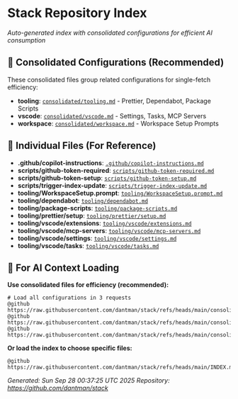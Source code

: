 # Stack Repository Index

*Auto-generated index with consolidated configurations for efficient AI consumption*

## 🚀 Consolidated Configurations (Recommended)

These consolidated files group related configurations for single-fetch efficiency:

- **tooling**: [`consolidated/tooling.md`](https://raw.githubusercontent.com/dantman/stack/refs/heads/main/consolidated/tooling.md) - Prettier, Dependabot, Package Scripts
- **vscode**: [`consolidated/vscode.md`](https://raw.githubusercontent.com/dantman/stack/refs/heads/main/consolidated/vscode.md) - Settings, Tasks, MCP Servers
- **workspace**: [`consolidated/workspace.md`](https://raw.githubusercontent.com/dantman/stack/refs/heads/main/consolidated/workspace.md) - Workspace Setup Prompts

## 📁 Individual Files (For Reference)

- **.github/copilot-instructions**: [`.github/copilot-instructions.md`](https://raw.githubusercontent.com/dantman/stack/refs/heads/main/.github/copilot-instructions.md)
- **scripts/github-token-required**: [`scripts/github-token-required.md`](https://raw.githubusercontent.com/dantman/stack/refs/heads/main/scripts/github-token-required.md)
- **scripts/github-token-setup**: [`scripts/github-token-setup.md`](https://raw.githubusercontent.com/dantman/stack/refs/heads/main/scripts/github-token-setup.md)
- **scripts/trigger-index-update**: [`scripts/trigger-index-update.md`](https://raw.githubusercontent.com/dantman/stack/refs/heads/main/scripts/trigger-index-update.md)
- **tooling/WorkspaceSetup.prompt**: [`tooling/WorkspaceSetup.prompt.md`](https://raw.githubusercontent.com/dantman/stack/refs/heads/main/tooling/WorkspaceSetup.prompt.md)
- **tooling/dependabot**: [`tooling/dependabot.md`](https://raw.githubusercontent.com/dantman/stack/refs/heads/main/tooling/dependabot.md)
- **tooling/package-scripts**: [`tooling/package-scripts.md`](https://raw.githubusercontent.com/dantman/stack/refs/heads/main/tooling/package-scripts.md)
- **tooling/prettier/setup**: [`tooling/prettier/setup.md`](https://raw.githubusercontent.com/dantman/stack/refs/heads/main/tooling/prettier/setup.md)
- **tooling/vscode/extensions**: [`tooling/vscode/extensions.md`](https://raw.githubusercontent.com/dantman/stack/refs/heads/main/tooling/vscode/extensions.md)
- **tooling/vscode/mcp-servers**: [`tooling/vscode/mcp-servers.md`](https://raw.githubusercontent.com/dantman/stack/refs/heads/main/tooling/vscode/mcp-servers.md)
- **tooling/vscode/settings**: [`tooling/vscode/settings.md`](https://raw.githubusercontent.com/dantman/stack/refs/heads/main/tooling/vscode/settings.md)
- **tooling/vscode/tasks**: [`tooling/vscode/tasks.md`](https://raw.githubusercontent.com/dantman/stack/refs/heads/main/tooling/vscode/tasks.md)

## 🤖 For AI Context Loading

**Use consolidated files for efficiency (recommended):**
```
# Load all configurations in 3 requests
@github https://raw.githubusercontent.com/dantman/stack/refs/heads/main/consolidated/tooling.md
@github https://raw.githubusercontent.com/dantman/stack/refs/heads/main/consolidated/vscode.md  
@github https://raw.githubusercontent.com/dantman/stack/refs/heads/main/consolidated/workspace.md
```

**Or load the index to choose specific files:**
```
@github https://raw.githubusercontent.com/dantman/stack/refs/heads/main/INDEX.md
```

*Generated: Sun Sep 28 00:37:25 UTC 2025*
*Repository: https://github.com/dantman/stack*

